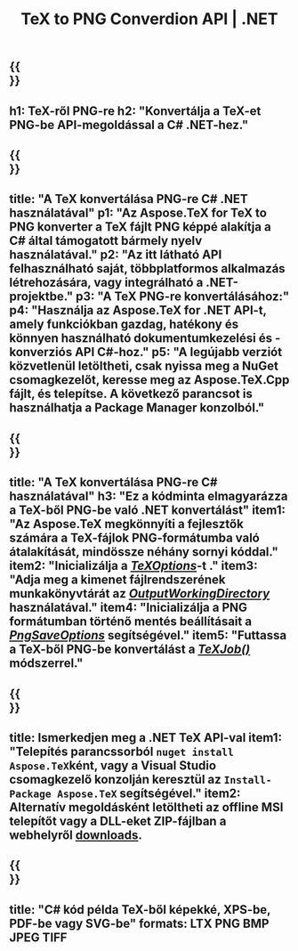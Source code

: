 ﻿---
translation: true
template: /_templates/_conversion-child-net.md
title: TeX to PNG Converdion API | .NET
description: TeX-PNG konvertálási funkció. Integrálja ezt a helyszíni .NET-könyvtárat a projektjébe, vagy használjon többplatformos alkalmazásokat a TeX PNG-re konvertálásához.
keywords: tex a png api hálózatba, tex2png integrálja a c#
url: /net/conversion/tex-to-png/
family: tex
platformtag: net
feature: conversion
informat: TEX
outformat: PNG
otherformats: BMP JPEG TIFF PDF SVG XPS
---


{{<section banner>}}
---
h1: TeX-ről PNG-re
h2: "Konvertálja a TeX-et PNG-be API-megoldással a C# .NET-hez."
---

{{<section overview>}}
---
title: "A TeX konvertálása PNG-re C# .NET használatával"
p1: "Az Aspose.TeX for TeX to PNG konverter a TeX fájlt PNG képpé alakítja a C# által támogatott bármely nyelv használatával."
p2: "Az itt látható API felhasználható saját, többplatformos alkalmazás létrehozására, vagy integrálható a .NET-projektbe."
p3: "A TeX PNG-re konvertálásához:"
p4: "Használja az Aspose.TeX for .NET API-t, amely funkciókban gazdag, hatékony és könnyen használható dokumentumkezelési és -konverziós API C#-hoz."
p5: "A legújabb verziót közvetlenül letöltheti, csak nyissa meg a NuGet csomagkezelőt, keresse meg az Aspose.TeX.Cpp fájlt, és telepítse. A következő parancsot is használhatja a Package Manager konzolból."
---

{{<section feature1>}}
---
title: "A TeX konvertálása PNG-re C# használatával"
h3: "Ez a kódminta elmagyarázza a TeX-ből PNG-be való .NET konvertálást"
item1: "Az Aspose.TeX megkönnyíti a fejlesztők számára a TeX-fájlok PNG-formátumba való átalakítását, mindössze néhány sornyi kóddal."
item2: "Inicializálja a [*TeXOptions*](https://reference.aspose.com/tex/net/aspose.tex/texoptions/)-t ."
item3: "Adja meg a kimenet fájlrendszerének munkakönyvtárát az [*OutputWorkingDirectory*](https://reference.aspose.com/tex/net/aspose.tex/texoptions/outputworkingdirectory/) használatával."
item4: "Inicializálja a PNG formátumban történő mentés beállításait a [*PngSaveOptions*](https://reference.aspose.com/tex/net/aspose.tex.presentation.image/pngsaveoptions/) segítségével."
item5: "Futtassa a TeX-ből PNG-be konvertálást a [*TeXJob()*](https://reference.aspose.com/tex/net/aspose.tex/texjob/) módszerrel."
---

{{<section feature2>}}
---
title: Ismerkedjen meg a .NET TeX API-val
item1: "Telepítés parancssorból ```nuget install Aspose.TeX```ként, vagy a Visual Studio csomagkezelő konzolján keresztül az ```Install-Package Aspose.TeX``` segítségével."
item2: Alternatív megoldásként letöltheti az offline MSI telepítőt vagy a DLL-eket ZIP-fájlban a  webhelyről  [downloads](https://downloads.aspose.com/tex/net).
---

{{<section widget>}}
---
title: "C# kód példa TeX-ből képekké, XPS-be, PDF-be vagy SVG-be"
formats: LTX PNG BMP JPEG TIFF
---